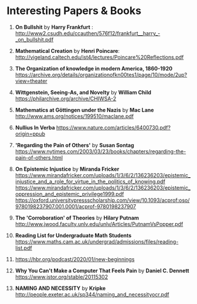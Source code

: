 # Interesting Papers & Books

1. **On Bullshit** by **Harry Frankfurt** : http://www2.csudh.edu/ccauthen/576f12/frankfurt__harry_-_on_bullshit.pdf
2. **Mathematical Creation** by **Henri Poincare**: http://vigeland.caltech.edu/ist4/lectures/Poincare%20Reflections.pdf
3. **The Organization of knowledge in modern America, 1860-1920** https://archive.org/details/organizationofkn00tes1/page/10/mode/2up?view=theater
4. **Wittgenstein, Seeing-As, and Novelty** by **William Child** https://philarchive.org/archive/CHIWSA-2
5. **Mathematics at Göttingen under the Nazis** by **Mac Lane** http://www.ams.org/notices/199510/maclane.pdf
6. **Nullius In Verba** https://www.nature.com/articles/6400730.pdf?origin=ppub
7. **'Regarding the Pain of Others'** by **Susan Sontag** https://www.nytimes.com/2003/03/23/books/chapters/regarding-the-pain-of-others.html
8. **On Epistemic Injustice** by **Miranda Fricker** https://www.mirandafricker.com/uploads/1/3/6/2/136236203/epistemic_injustice_and_a_role_for_virtue_in_the_politics_of_knowing.pdf
https://www.mirandafricker.com/uploads/1/3/6/2/136236203/epistemic_oppression_and_epistemic_privilege1999.pdf
https://oxford.universitypressscholarship.com/view/10.1093/acprof:oso/9780198237907.001.0001/acprof-9780198237907

9. **The 'Corroboration' of Theories** by **Hilary Putnam** http://www.jwood.faculty.unlv.edu/unlv/Articles/PutnamVsPopper.pdf
10. **Reading List for Undergraduate Math Students** https://www.maths.cam.ac.uk/undergrad/admissions/files/reading-list.pdf
11. https://hbr.org/podcast/2020/01/new-beginnings
12. **Why You Can't Make a Computer That Feels Pain** by **Daniel C. Dennett** https://www.jstor.org/stable/20115302
13. **NAMING AND NECESSITY** by **Kripke** http://people.exeter.ac.uk/sp344/naming_and_necessityocr.pdf
